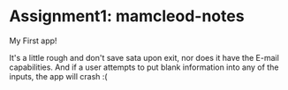 # Assignment1: mamcleod-notes
My First app!

It's a little rough and don't save sata upon exit,
nor does it have the E-mail capabilities.
And if a user attempts to put blank information into any of
the inputs, the app will crash :(

